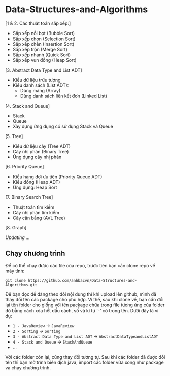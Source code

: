 # Data-Structures-and-Algorithms

[1 & 2. Các thuật toán sắp xếp:]
- Sắp xếp nổi bọt (Bubble Sort)
- Sắp xếp chọn (Selection Sort)
- Sắp xếp chèn (Insertion Sort)
- Sắp xếp trộn (Merge Sort)
- Sắp xếp nhanh (Quick Sort)
- Sắp xếp vun đống (Heap Sort)

[3. Abstract Data Type and List ADT]
- Kiểu dữ liệu trừu tượng 
- Kiểu danh sách (List ADT):
  - Dùng mảng (Array) 
  - Dùng danh sách liên kết đơn (Linked List)

[4. Stack and Queue]
- Stack 
- Queue
- Xây dựng ứng dụng có sử dụng Stack và Queue

[5. Tree]
- Kiểu dữ liệu cây (Tree ADT)
- Cây nhị phân (Binary Tree)
- Ứng dụng cây nhị phân

[6. Priority Queue]
- Kiểu hàng đợi ưu tiên (Priority Queue ADT)
- Kiểu đống (Heap ADT)
- Ứng dụng: Heap Sort

[7. Binary Search Tree]
- Thuật toán tìm kiếm
- Cây nhị phân tìm kiếm
- Cây cân bằng (AVL Tree)

[8. Graph]

*Updating ...*


## Chạy chương trình 
Để có thể chạy được các file của repo, trước tiên bạn cần clone repo về máy tính:

```
git clone https://github.com/anhbacvn/Data-Structures-and-Algorithms.git
```

Để bạn đọc dễ dàng theo dõi nội dung thì khi upload lên github, mình đã thay đổi tên các package cho phù hợp. Vì thế, sau khi clone về, bạn cần đổi lại tên folder cho giống với tên package chứa trong file tương ứng của folder đó bằng cách xóa hết dấu cách, số và kí tự '-' có trong tên. Dưới đây là ví dụ:

- `1 - JavaReview` -> `JavaReview` 
- `2 - Sorting` -> `Sorting` 
- `3 - Abstract Data Type and List ADT` -> `AbstractDataTypeandListADT`
- `4 - Stack and Queue` -> `StackAndQueue`  
-  ...

Với các folder còn lại, cũng thay đổi tương tự. Sau khi các folder đã được đổi tên thì bạn mở trình biên dịch java, import các folder vừa xong như package và chạy chương trình. 

